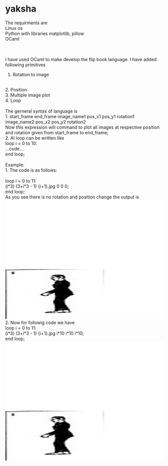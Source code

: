 # yaksha
The requirments are
<br /> Linux os
<br /> Python with libraries matplotlib, pillow
<br /> OCaml

<br /><br />
I have used OCaml to make develop the flip book language. I have added following primitives
<br />
1. Rotation to image
<br />
2. Position
<br />
3. Multiple image plot
<br />
4. Loop
<br />
<br />
The gerneral syntax of language is
<br />
1. start_frame end_frame image_name1 pos_x1 pos_y1 rotation1 image_name2 pos_x2 pos_y2 rotation2
<br />
Now this expression will command to plot all images at respective position and rotation given from start_frame to end_frame;
<br />
2. Al loop can be written like
<br />
loop i = 0 to 10:
<br />
...code....
<br />
end loop;
<br />
<br />
Example:
<br />
1. The code is as follows:
<br /><br />
loop i = 0 to 11:<br />
(i*3) (3+i*3 - 1) {i+1}.jpg 0 0 0;<br />
end loop;<br />
As you see there is no rotation and position change the output is
<br />

<img alt="ALT test" src="https://github.com/sanky29/yaksha/blob/master/data/good.gif">

<br />
2. Now for followig code we have <br />
loop i = 0 to 11:<br />
(i*3) (3+i*3 - 1) {i+1}.jpg i*10 i*10 i*10;<br />
end loop;<br />
<img alt="ALT test" src="https://github.com/sanky29/yaksha/blob/master/good2.gif">


